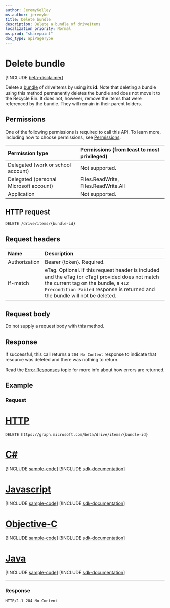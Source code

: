```yaml
---
author: JeremyKelley
ms.author: jeremyke
title: Delete bundle
description: Delete a bundle of driveItems
localization_priority: Normal
ms.prod: "sharepoint"
doc_type: apiPageType
---
```


# Delete bundle

[!INCLUDE [beta-disclaimer](../../includes/beta-disclaimer.md)]

Delete a [bundle][] of driveItems by using its **id**.
Note that deleting a bundle using this method permanently deletes the bundle and does not move it to the Recycle Bin.
It does not, however, remove the items that were referenced by the bundle.
They will remain in their parent folders.

## Permissions

One of the following permissions is required to call this API. To learn more, including how to choose permissions, see [Permissions](/graph/permissions-reference).

|Permission type      | Permissions (from least to most privileged)              |
|:--------------------|:---------------------------------------------------------|
|Delegated (work or school account) | Not supported.                             |
|Delegated (personal Microsoft account) | Files.ReadWrite, Files.ReadWrite.All   |
|Application          | Not supported.                                           |

## HTTP request

<!-- { "blockType": "ignored" } -->

```http
DELETE /drive/items/{bundle-id}
```

## Request headers

| Name          | Description  |
|:------------- |:------------ |
| Authorization | Bearer \{token\}. Required. |
| if-match      | eTag. Optional. If this request header is included and the eTag (or cTag) provided does not match the current tag on the bundle, a `412 Precondition Failed` response is returned and the bundle will not be deleted.

## Request body

Do not supply a request body with this method.

## Response

If successful, this call returns a `204 No Content` response to indicate that resource was deleted and there was nothing to return.

Read the [Error Responses][error-response] topic for more info about how errors are returned.

## Example

### Request


# [HTTP](#tab/http)
<!-- { "blockType": "request", "name": "delete-bundle" } -->

```http
DELETE https://graph.microsoft.com/beta/drive/items/{bundle-id}
```
# [C#](#tab/csharp)
[!INCLUDE [sample-code](../includes/snippets/csharp/delete-bundle-csharp-snippets.md)]
[!INCLUDE [sdk-documentation](../includes/snippets/snippets-sdk-documentation-link.md)]

# [Javascript](#tab/javascript)
[!INCLUDE [sample-code](../includes/snippets/javascript/delete-bundle-javascript-snippets.md)]
[!INCLUDE [sdk-documentation](../includes/snippets/snippets-sdk-documentation-link.md)]

# [Objective-C](#tab/objc)
[!INCLUDE [sample-code](../includes/snippets/objc/delete-bundle-objc-snippets.md)]
[!INCLUDE [sdk-documentation](../includes/snippets/snippets-sdk-documentation-link.md)]

# [Java](#tab/java)
[!INCLUDE [sample-code](../includes/snippets/java/delete-bundle-java-snippets.md)]
[!INCLUDE [sdk-documentation](../includes/snippets/snippets-sdk-documentation-link.md)]

---


### Response

<!-- { "blockType": "response" } -->

```http
HTTP/1.1 204 No Content
```


[bundle]: ../resources/bundle.md
[error-response]: /graph/errors

<!-- {
  "type": "#page.annotation",
  "description": "Delete a bundle from OneDrive",
  "keywords": "delete,existing bundle,onedrive",
  "section": "documentation",
  "tocPath": "Bundles/Delete"
} -->
